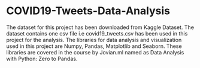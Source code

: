 # COVID19-Tweets-Data-Analysis
The dataset for this project has been downloaded from Kaggle Dataset. The dataset contains one csv file i.e covid19_tweets.csv has been used in this project for the analysis. The libraries for data analysis and visualization used in this project are Numpy, Pandas, Matplotlib and Seaborn. These libraries are covered in the course by Jovian.ml named as Data Analysis with Python: Zero to Pandas.
